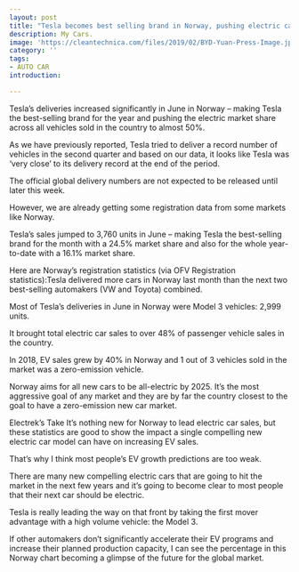 ```yaml
---
layout: post
title: "Tesla becomes best selling brand in Norway, pushing electric car market share to almost 50%"
description: My Cars.
image: 'https://cleantechnica.com/files/2019/02/BYD-Yuan-Press-Image.jpg'
category: ''
tags:
- AUTO CAR
introduction:

---
```

Tesla’s deliveries increased significantly in June in Norway – making Tesla the best-selling brand for the year and pushing the electric market share across all vehicles sold in the country to almost 50%.

As we have previously reported, Tesla tried to deliver a record number of vehicles in the second quarter and based on our data, it looks like Tesla was ‘very close’ to its delivery record at the end of the period.

The official global delivery numbers are not expected to be released until later this week.

However, we are already getting some registration data from some markets like Norway.

Tesla’s sales jumped to 3,760 units in June – making Tesla the best-selling brand for the month with a 24.5% market share and also for the whole year-to-date with a 16.1% market share.

Here are Norway’s registration statistics (via OFV Registration statistics):Tesla delivered more cars in Norway last month than the next two best-selling automakers (VW and Toyota) combined.

Most of Tesla’s deliveries in June in Norway were Model 3 vehicles: 2,999 units.

It brought total electric car sales to over 48% of passenger vehicle sales in the country.

In 2018, EV sales grew by 40% in Norway and 1 out of 3 vehicles sold in the market was a zero-emission vehicle.

Norway aims for all new cars to be all-electric by 2025. It’s the most aggressive goal of any market and they are by far the country closest to the goal to have a zero-emission new car market.

Electrek’s Take
It’s nothing new for Norway to lead electric car sales, but these statistics are good to show the impact a single compelling new electric car model can have on increasing EV sales.

That’s why I think most people’s EV growth predictions are too weak.

There are many new compelling electric cars that are going to hit the market in the next few years and it’s going to become clear to most people that their next car should be electric.

Tesla is really leading the way on that front by taking the first mover advantage with a high volume vehicle: the Model 3.

If other automakers don’t significantly accelerate their EV programs and increase their planned production capacity, I can see the percentage in this Norway chart becoming a glimpse of the future for the global market.